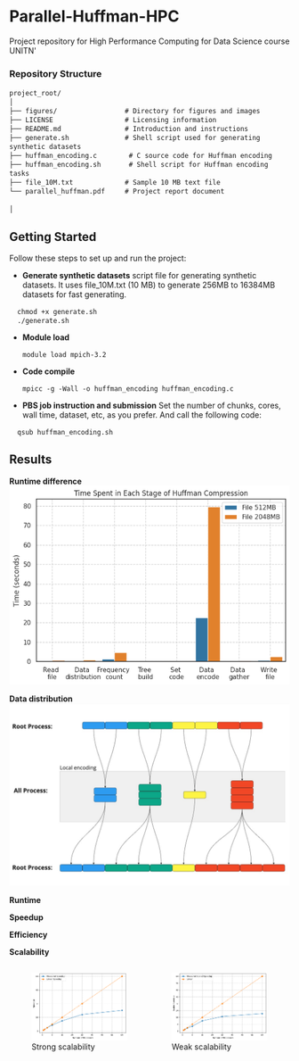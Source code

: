 # Parallel-Huffman-HPC
Project repository for High Performance Computing for Data Science course UNITN'

### Repository Structure

```plaintext
project_root/
│
├── figures/                 # Directory for figures and images
├── LICENSE                  # Licensing information
├── README.md                # Introduction and instructions
├── generate.sh              # Shell script used for generating synthetic datasets 
├── huffman_encoding.c        # C source code for Huffman encoding
├── huffman_encoding.sh       # Shell script for Huffman encoding tasks
├── file_10M.txt             # Sample 10 MB text file
└── parallel_huffman.pdf     # Project report document

│
```
## Getting Started
Follow these steps to set up and run the project:

- **Generate synthetic datasets**
  script file for generating synthetic datasets. It uses file_10M.txt (10 MB) to generate 256MB to 16384MB datasets for fast generating. 
```
  chmod +x generate.sh
  ./generate.sh
```
- **Module load**
  ```
  module load mpich-3.2
  ```
- **Code compile**
  ```
  mpicc -g -Wall -o huffman_encoding huffman_encoding.c
  ```
- **PBS job instruction and submission**
  Set the number of chunks, cores, wall time, dataset, etc, as you prefer. And call the following code: 
```
  qsub huffman_encoding.sh
```

## Results

**Runtime difference**
![Alt Text](figures/time_spent.png)

**Data distribution**
![Alt Text](figures/data_distribution.jpg)

**Runtime**

**Speedup**

**Efficiency**

**Scalability**

<div style="display: flex;">
    <figure>
      <img src="figures/strong_scale.png" alt="Strong scalability">
      <figcaption>Strong scalability</figcaption>
    </figure>
    <figure>
      <img src="figures/weak_scale.png" alt="Weak scalability">
      <figcaption>Weak scalability</figcaption>
    </figure>
</div>




